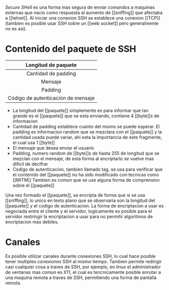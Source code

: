 _Secure SHell_ es una forma mas segura de enviar comandos a maquinas externas que nacio como respuesta al aumento de [[sniffing]] que afectaba a [[telnet]]. Al iniciar una conexion SSH se establece una conexion [[TCP]] (tambien es posible usar SSH sobre un [[web socket]] pero generalmente no es asi).
# Contenido del paquete de SSH

|        Longitud de paquete         |
| :--------------------------------: |
|        Cantidad de padding         |
|              Mensaje               |
|              Padding               |
| Código de autenticación de mensaje |

- La longitud del [[paquete]] simplemente es para informar que tan grande es el [[paquete]] que se esta enviando, contiene 4 [[byte]]s de informacion
- Cantidad de padding establece cuanto del mismo se puede esperar. El padding es informacion random que se mezclara con el [[paquete]] y la cantidad usada puede variar, ahi esta la importancia de este fragmente, el cual usa 1 [[byte]]
- El mensaje que desea enviar el usuario
- Padding, numero random de [[byte]]s de hasta 255 de longitud que se mezclan con el mensaje, de esta forma al encriptarlo se vuelve mas dificil de decifrar
- Codigo de autenticacion, tambien llamado tag, se usa para verificar que el contenido del [[paquete]] no ha sido modificado con tecnicas como [[MITM]]
Tambien es comun que se use alguna forma de comprension sobre el [[paquete]]

Una vez formado el [[paquete]], se encripta de forma que si se usa [[sniffing]], lo unico en texto plano que se observaria son la longitud del [[paquete]] y el codigo de autenticacion. La forma de encriptacion a usar es negociada entre el cliente y el servidor, logicamente es posible para el servidor restringir la encriptacion a usar para no permitir algoritmos de encriptacion mas debiles.
# Canales
Es posible utilizar canales durante conexiones SSH, lo cual hace posible tener multiples conexiones SSH al mismo tiempo. Tambien permite redirigir casi cualquier cosa a traves de SSH, por ejemplo, en linux el administrador de ventanas mas comun es X11, el cual es tencnicamente posible enrutar a una maquina remota a traves de SSH, permitiendo una forma de pantalla remota.